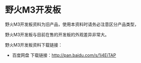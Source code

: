 # 野火M3开发板
野火M3开发板资料为旧产品，使用本资料时请务必注意区分产品类型，

野火M3开发板与目前在售的开发板的外观差异非常大。

野火M3开发板资料下载链接：
* 百度网盘 下载链接：http://pan.baidu.com/s/1i4EiTAP
